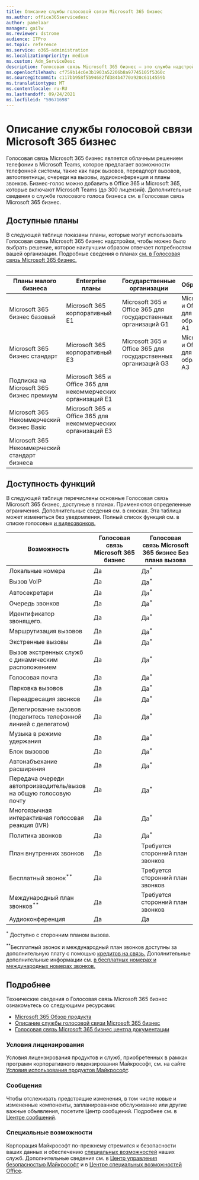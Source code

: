 ```yaml
---
title: Описание службы голосовой связи Microsoft 365 бизнес
ms.author: office365servicedesc
author: pamelaar
manager: gailw
ms.reviewer: dstrome
audience: ITPro
ms.topic: reference
ms.service: o365-administration
ms.localizationpriority: medium
ms.custom: Adm_ServiceDesc
description: Голосовая связь Microsoft 365 бизнес — это служба надстройки, которая позволяет использовать Microsoft Teams для телефонных звонков. Это сочетает в себе телефонную систему, внутренний телефонный план, SMS и аудиоконференцию.
ms.openlocfilehash: cf759b14c6e3b1903a52206b8a97745105f5360c
ms.sourcegitcommit: c117bb958f5b94682fd384b4770a920c6114559b
ms.translationtype: MT
ms.contentlocale: ru-RU
ms.lasthandoff: 09/24/2021
ms.locfileid: "59671698"
---
```

# <a name="microsoft-365-business-voice-service-description"></a>Описание службы голосовой связи Microsoft 365 бизнес

Голосовая связь Microsoft 365 бизнес является облачным решением телефонии в Microsoft Teams, которое предлагает возможности телефонной системы, такие как парк вызовов, переадпорт вызовов, автоответницы, очереди на вызовы, аудиоконференция и планы звонков. Бизнес-голос можно добавить в Office 365 и Microsoft 365, которые включают Microsoft Teams (до 300 лицензий). Дополнительные сведения о службе голосового голоса бизнеса см. в Голосовая связь Microsoft 365 бизнес.

## <a name="available-plans"></a>Доступные планы

В следующей таблице показаны планы, которые могут использовать Голосовая связь Microsoft 365 бизнес надстройки, чтобы можно было выбрать решение, которое наилучшим образом отвечает потребностям вашей организации. Подробные сведения о планах [см. в Голосовая связь Microsoft 365 бизнес.](/MicrosoftTeams/business-voice/whats-business-voice) <br><br>

| Планы малого бизнеса | Enterprise планы | Государственные организации | Образование | Frontline |
|----------------------|------------------|------------|-----------|-----------|
| Microsoft 365 бизнес базовый | Microsoft 365 корпоративный E1 | Microsoft 365 и Office 365 для государственных организаций G1 | Microsoft 365 и Office 365 для образования A1 | Microsoft 365 F1 |
| Microsoft 365 бизнес стандарт | Microsoft 365 корпоративный E3 | Microsoft 365 и Office 365 для государственных организаций G3 | Microsoft 365 и Office 365 для образования A3 | Microsoft 365 F3 |
| Подписка на Microsoft 365 бизнес премиум | Microsoft 365 и Office 365 для некоммерческих организаций E1 | | | Office 365 F3 |
| Microsoft 365 Некоммерческий бизнес Basic | Microsoft 365 и Office 365 для некоммерческих организаций E3 | | | |
| Microsoft 365 Некоммерческий стандарт бизнеса | | | | |

## <a name="feature-availability"></a>Доступность функций

В следующей таблице перечислены основные Голосовая связь Microsoft 365 бизнес, доступные в планах. Применяются определенные ограничения. Дополнительные сведения см. в сносках. Эта таблица может измениться без уведомления. Полный список функций см. в списке голосовых [и видеозвонков.](https://www.microsoft.com/en-us/microsoft-teams/voice-calling)

| Возможность | Голосовая связь Microsoft 365 бизнес | Голосовая связь Microsoft 365 бизнес Без плана вызова |
|---------|------------------------------|---------------------------------------------------|
| Локальные номера | Да | Да<sup>*</sup> |
| Вызов VoIP | Да | Да<sup>*</sup> |
| Автосекретари | Да | Да<sup>*</sup> |
| Очередь звонков | Да | Да<sup>*</sup> |
| Идентификатор звонящего. | Да | Да<sup>*</sup> |
| Маршрутизация вызовов | Да | Да<sup>*</sup> |
| Экстренные вызовы | Да | Да<sup>*</sup> |
| Вызов экстренных служб с динамическим расположением | Да | Да<sup>*</sup> |
| Голосовая почта | Да | Да<sup>*</sup> |
| Парковка вызовов | Да | Да<sup>*</sup> |
| Переадресация звонков | Да | Да<sup>*</sup> |
| Делегирование вызовов (поделитесь телефонной линией с делегатом) | Да | Да<sup>*</sup> |
| Музыка в режиме удержания | Да | Да<sup>*</sup> |
| Блок вызовов | Да | Да<sup>*</sup> |
| Автонабъехание расширения | Да | Да<sup>*</sup> |
| Передача очереди автопроизводитель/вызов на общую голосовую почту | Да | Да<sup>*</sup> |
| Многоязычная интерактивная голосовая реакция (IVR) | Да | Да<sup>*</sup> |
| Политика звонков | Да | Да<sup>*</sup> |
| План внутренних звонков | Да | Требуется сторонний план звонков |
| Бесплатный звонок<sup>**</sup> | Да | Требуется сторонний план звонков |
| Международный план звонков<sup>**</sup> | Да | Требуется сторонний план звонков |
| Аудиоконференция | Да | Да |

<sup>*</sup> Доступно с сторонним планом вызова.

<sup>**</sup>Бесплатный звонок и международный план звонков доступны за дополнительную плату с помощью [кредитов на связь.](/microsoftteams/what-are-communications-credits) Дополнительные дополнительные информации см. [в бесплатных номерах и](/microsoftteams/toll-free-dialing-limitations-and-restrictions) [международных номерах звонков.](https://www.microsoft.com/microsoft-365/microsoft-teams/voice-calling?rtc=1#ow-download-rates)

## <a name="learn-more"></a>Подробнее

Технические сведения о Голосовая связь Microsoft 365 бизнес ознакомьтесь со следующими ресурсами:

- [Microsoft 365 Обзор продукта](/MicrosoftTeams/business-voice/whats-business-voice)
- [Описание службы голосовой связи Microsoft 365 бизнес](/office365/servicedescriptions/microsoft-365-business-voice-service-description)
- [Голосовая связь Microsoft 365 бизнес центра документации](/MicrosoftTeams/business-voice/)

### <a name="licensing-terms"></a>Условия лицензирования

Условия лицензирования продуктов и служб, приобретенных в рамках программ корпоративного лицензирования Майкрософт, см. на сайте [Условия использования продуктов Майкрософт](https://www.microsoft.com/licensing/terms/).

### <a name="messaging"></a>Сообщения

Чтобы отслеживать предстоящие изменения, в том числе новые и измененные компоненты, запланированное обслуживание или другие важные объявления, посетите Центр сообщений. Подробнее см. в [Центре сообщений](/microsoft-365/admin/manage/message-center).

### <a name="accessibility"></a>Специальные возможности

Корпорация Майкрософт по-прежнему стремится к безопасности ваших данных и обеспечению [специальных возможностей](https://www.microsoft.com/trust-center/compliance/accessibility) наших служб. Дополнительные сведения см. в [Центр управления безопасностью Майкрософт](https://www.microsoft.com/trust-center) и в [Центре специальных возможностей Office](https://support.microsoft.com/office/office-accessibility-center-resources-for-people-with-disabilities-ecab0fcf-d143-4fe8-a2ff-6cd596bddc6d).
